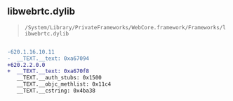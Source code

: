 ## libwebrtc.dylib

> `/System/Library/PrivateFrameworks/WebCore.framework/Frameworks/libwebrtc.dylib`

```diff

-620.1.16.10.11
-  __TEXT.__text: 0xa67094
+620.2.2.0.0
+  __TEXT.__text: 0xa670f8
   __TEXT.__auth_stubs: 0x1500
   __TEXT.__objc_methlist: 0x11c4
   __TEXT.__cstring: 0x4ba38

```
